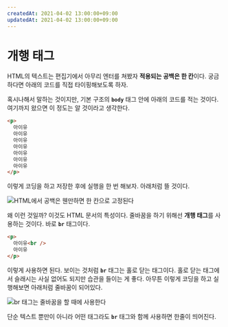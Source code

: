 ```yaml
---
createdAt: 2021-04-02 13:00:00+09:00
updatedAt: 2021-04-02 13:00:00+09:00
---
```


# 개행 태그
HTML의 텍스트는 편집기에서 아무리 엔터를 쳐봤자 **적용되는 공백은 한 칸**이다. 궁금하다면 아래의 코드를 직접 타이핑해보도록 하자.

혹시나해서 말하는 것이지만, 기본 구조의 **`body`** 태그 안에 아래의 코드를 적는 것이다. 여기까지 왔으면 이 정도는 알 것이라고 생각한다.

```html
<p>
  아이유
  아이유
  아이유
  아이유
  아이유
  아이유
  아이유
</p>
```

이렇게 코딩을 하고 저장한 후에 실행을 한 번 해보자. 아래처럼 뜰 것이다.

![HTML에서 공백은 웬만하면 한 칸으로 고정된다](https://i.postimg.cc/fbFM2P8j/K-20210402-130736.png)

왜 이런 것일까? 이것도 HTML 문서의 특성이다. 줄바꿈을 하기 위해선 **개행 태그**를 사용하는 것이다. 바로 **`br`** 태그이다.

```html
<p>
  아이유<br />
  아이유
</p>
```

이렇게 사용하면 된다. 보이는 것처럼 **`br`** 태그는 홀로 닫는 태그이다. 홀로 닫는 태그에서 슬래시는 사실 없어도 되지만 습관을 들이는 게 좋다. 아무튼 이렇게 코딩을 하고 실행해보면 아래처럼 줄바꿈이 되어있다.

![br 태그는 줄바꿈을 할 때에 사용한다](https://i.postimg.cc/CxV1gdpB/K-20210402-132405.png)

단순 텍스트 뿐만이 아니라 어떤 태그라도 **`br`** 태그와 함께 사용하면 한줄이 띄어진다.